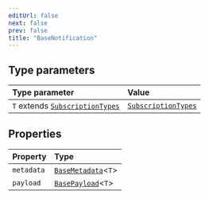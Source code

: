 ```yaml
---
editUrl: false
next: false
prev: false
title: "BaseNotification"
---
```


## Type parameters

| Type parameter | Value |
| :------ | :------ |
| `T` extends [`SubscriptionTypes`](/api/eventsub/enumerations/subscriptiontypes/) | [`SubscriptionTypes`](/api/eventsub/enumerations/subscriptiontypes/) |

## Properties

| Property | Type |
| :------ | :------ |
| `metadata` | [`BaseMetadata`](/api/eventsub/interfaces/basemetadata/)\<`T`\> |
| `payload` | [`BasePayload`](/api/eventsub/interfaces/basepayload/)\<`T`\> |
